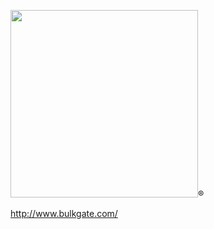 
<img src="https://portal.bulkgate.com/images/products/bg.svg" width="300" />®


http://www.bulkgate.com/
